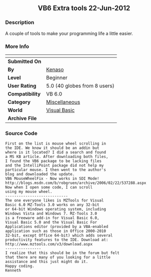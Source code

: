﻿<div align="center">

## VB6 Extra tools  22\-Jun\-2012


</div>

### Description

A couple of tools to make your programming life a little easier.
 
### More Info
 


<span>             |<span>
---                |---
**Submitted On**   |
**By**             |[Kenaso](https://github.com/Planet-Source-Code/PSCIndex/blob/master/ByAuthor/kenaso.md)
**Level**          |Beginner
**User Rating**    |5.0 (40 globes from 8 users)
**Compatibility**  |VB 6\.0
**Category**       |[Miscellaneous](https://github.com/Planet-Source-Code/PSCIndex/blob/master/ByCategory/miscellaneous__1-1.md)
**World**          |[Visual Basic](https://github.com/Planet-Source-Code/PSCIndex/blob/master/ByWorld/visual-basic.md)
**Archive File**   |[](https://github.com/Planet-Source-Code/kenaso-vb6-extra-tools-22-jun-2012__1-74403/archive/master.zip)





### Source Code

```
First on the list is mouse wheel scrolling in
the IDE. We know it should be an addin but
where is it located? I did a search and found
a MS KB article. After downloading both files,
I found the VB6 package to be lacking files
and the IntelliPoint package did not help my
particular mouse. I then went to the author's
blog and downloaded the update.
VB6 MouseWheelFix - Now works in SDI Mode!
http://blogs.msdn.com/b/robgruen/archive/2006/02/22/537288.aspx
Now when I open some code, I can scroll
using my mouse wheel.
----------------------------
The one everyone likes is MZTools for Visual
Basic 6.0 MZ-Tools 3.0 works on any 32-bit
or 64-bit Windows operating system, including
Windows Vista and Windows 7. MZ-Tools 3.0
is a freeware add-in for Visual Basic 6.0,
Visual Basic 5.0 and the Visual Basic For
Applications editor (provided by a VBA-enabled
application such as those in Office 2000-2010
32-bit, except Office 64-bit) which adds several
productivity features to the IDE. Download at:
http://www.mztools.com/v3/download.aspx
----------------
I realize that this should be in the forum but felt
that there are many of you looking for a little
assistance and this just might do it.
Happy coding.
Kenneth
```

